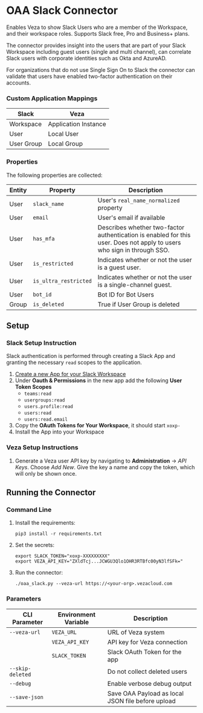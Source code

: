 # OAA Slack Connector

Enables Veza to show Slack Users who are a member of the Workspace, and their workspace roles. Supports Slack free, Pro and Business+ plans.

The connector provides insight into the users that are part of your Slack Workspace including guest users (single and multi channel), can correlate Slack
users with corporate identities such as Okta and AzureAD.

For organizations that do not use Single Sign On to Slack the connector can validate that users have enabled two-factor authentication on their accounts.

### Custom Application Mappings

| Slack      | Veza                 |
| ---------- | -------------------- |
| Workspace  | Application Instance |
| User       | Local User           |
| User Group | Local Group          |


### Properties
The following properties are collected:

| Entity | Property              | Description                                                                                                            |
| ------ | --------------------- | ---------------------------------------------------------------------------------------------------------------------- |
| User   | `slack_name`          | User's `real_name_normalized` property                                                                                 |
| User   | `email`               | User's email if available                                                                                              |
| User   | `has_mfa`             | Describes whether two-factor authentication is enabled for this user. Does not apply to users who sign in through SSO. |
| User   | `is_restricted`       | Indicates whether or not the user is a guest user.                                                                     |
| User   | `is_ultra_restricted` | Indicates whether or not the user is a single-channel guest.                                                           |
| User   | `bot_id`              | Bot ID for Bot Users                                                                                                   |
| Group  | `is_deleted`          | True if User Group is deleted                                                                                          |

## Setup

### Slack Setup Instruction

Slack authentication is performed through creating a Slack App and granting the necessary `read` scopes to the application.

1. [Create a new App for your Slack Workspace](https://api.slack.com/authentication/basics)
2. Under **Oauth & Permissions** in the new app add the following **User Token Scopes**
    - `teams:read`
    - `usergroups:read`
    - `users.profile:read`
    - `users:read`
    - `users:read.email`
3. Copy the **OAuth Tokens for Your Workspace**, it should start `xoxp-`
4. Install the App into your Workspace

### Veza Setup Instructions

1. Generate a Veza user API key by navigating to **Administration** -> *API Keys*. Choose *Add New*. Give the key a name and copy the token, which will only be shown once.

## Running the Connector

### Command Line
1. Install the requirements:

   ```shell
   pip3 install -r requirements.txt
   ```

2. Set the secrets:

   ```shell
   export SLACK_TOKEN="xoxp-XXXXXXXXX"
   export VEZA_API_KEY="ZXldTcj...JCWGU3Qlo1OHR3RTBfc00yN3lfSFk="
   ```

3. Run the connector:

   ```shell
   ./oaa_slack.py --veza-url https://<your-org>.vezacloud.com
   ```

### Parameters
| CLI Parameter    | Environment Variable | Description                                       |
| ---------------- | -------------------- | ------------------------------------------------- |
| `--veza-url`     | `VEZA_URL`           | URL of Veza system                                |
|                  | `VEZA_API_KEY`       | API key for Veza connection                       |
|                  | `SLACK_TOKEN`        | Slack OAuth Token for the app                     |
| `--skip-deleted` |                      | Do not collect deleted users                      |
| `--debug`        |                      | Enable verbose debug output                       |
| `--save-json`    |                      | Save OAA Payload as local JSON file before upload |